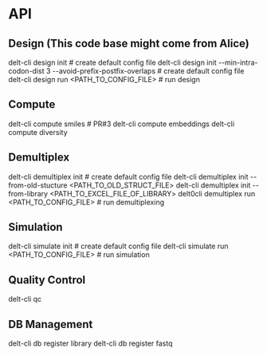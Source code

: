 # API

## Design (This code base might come from Alice)
delt-cli design init  # create default config file 
delt-cli design init  --min-intra-codon-dist 3 --avoid-prefix-postfix-overlaps # create default config file
delt-cli design run <PATH_TO_CONFIG_FILE>  # run design

## Compute
delt-cli compute smiles  # PR#3
delt-cli compute embeddings
delt-cli compute diversity

## Demultiplex
delt-cli demultiplex init  # create default config file
delt-cli demultiplex init --from-old-stucture <PATH_TO_OLD_STRUCT_FILE>
delt-cli demultiplex init --from-library <PATH_TO_EXCEL_FILE_OF_LIBRARY>
delt0cli demultiplex run <PATH_TO_CONFIG_FILE>  # run demultiplexing

## Simulation
delt-cli simulate init  # create default config file
delt-cli simulate run <PATH_TO_CONFIG_FILE>  # run simulation

## Quality Control
delt-cli qc 

## DB Management
delt-cli db register library 
delt-cli db register fastq